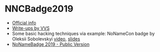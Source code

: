 # NNCBadge2019

- [Official info](https://2019.nonamecon.org/badge)
- [Write-ups by VVS](https://gitlab.com/coders-in-ua/nonamebadge-2019-ctf)
- Some basic hacking techniques via example: NoNameCon badge by Oleksii Sobolevskyi [video](https://www.facebook.com/watch/?v=2357574994326811&extid=7aponckVbhwv81gY), [slides](https://speakerdeck.com/macpawtechtalks/some-basic-hacking-techniques-via-example-nonamecon-badge-by-oleksii-sobolevskyi)
- [NoNameBadge 2019 - Public Version](https://gitlab.com/techmaker/nnc-badge-2019)
